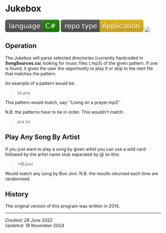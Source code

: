 # Jukebox

<a href="https://docs.microsoft.com/en-us/dotnet/csharp/"><img src="https://raw.githubusercontent.com/Wycott/RepositoryResources/main/Graphics/language-csharp.svg" title="Language C#" alt="Language C#"></a>
<a href="https://github.com/Wycott/RepositoryResources/blob/main/REPOTYPE.md"><img src="https://raw.githubusercontent.com/Wycott/RepositoryResources/main/Graphics/repo%20type-Application-yellow.svg" title="Application" alt="Application"></a>
<img src="https://img.shields.io/badge/.NET_Core-9-red">

## Operation

The Jukebox will parse selected directories (currently hardcoded in **SongSources.cs**) looking for music files (.mp3) of the given pattern. If one is found, it gives the user the opportunity to play it or skip to the next file that matches the pattern.

An example of a pattern would be:

>ivi pra

This pattern would match, say: "Living on a prayer.mp3".

N.B. the patterns have to be in order. This wouldn't match:

>pra ivi

## Play Any Song By Artist

If you just want to play a song by given artist you can use a wild card followed by the artist name stub separated by @ so this:

>*@Jovi

Would match  any song by Bon Jovi. N.B. the results returned each time are randomised.

## History

The original version of this program was written in 2014.

---

*Created: 28 June 2022*  
*Updated: 18 November 2024*
